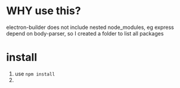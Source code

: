 # WHY use this?

electron-builder does not include nested node_modules, eg express depend on body-parser, so I created a folder to list all packages

# install

1. use `npm install` 
2. 